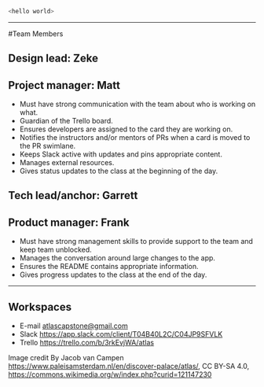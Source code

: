 ``` javascript
<hello world>
```
---
#Team Members
## Design lead: Zeke
## Project manager: Matt
 - Must have strong communication with the team about who is working on what.
 - Guardian of the Trello board.
 - Ensures developers are assigned to the card they are working on.
 - Notifies the instructors and/or mentors of PRs when a card is moved to the PR swimlane.
 - Keeps Slack active with updates and pins appropriate content.
 - Manages external resources.
 - Gives status updates to the class at the beginning of the day.
## Tech lead/anchor: Garrett
## Product manager: Frank
- Must have strong management skills to provide support to the team and keep team unblocked.
- Manages the conversation around large changes to the app.
- Ensures the README contains appropriate information.
- Gives progress updates to the class at the end of the day.
---
## Workspaces
- E-mail atlascapstone@gmail.com
- Slack https://app.slack.com/client/T04B40L2C/C04JP9SFVLK
- Trello https://trello.com/b/3rkEvjWA/atlas

Image credit By Jacob van Campen
https://www.paleisamsterdam.nl/en/discover-palace/atlas/, CC BY-SA 4.0,
https://commons.wikimedia.org/w/index.php?curid=121147230
